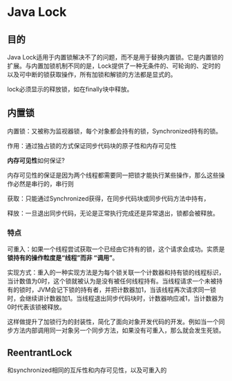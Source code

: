 # Java Lock

## 目的

Java Lock适用于内置锁解决不了的问题，而不是用于替换内置锁。它是内置锁的扩展。与内置加锁机制不同的是，Lock提供了一种无条件的、可轮询的、定时的以及可中断的锁获取操作，所有加锁和解锁的方法都是显式的。

lock必须显示的释放锁，如在finally块中释放。

## 内置锁

内置锁：又被称为监视器锁，每个对象都会持有的锁，Synchronized持有的锁。

作用：通过独占锁的方式保证同步代码块的原子性和内存可见性

**内存可见性**如何保证?

内存可见性的保证是因为两个线程都需要同一把锁才能执行某些操作，那么这些操作必然是串行的，串行则

获取：只能通过Synchronized获得，在同步代码块或同步代码方法中持有，

释放：一旦退出同步代码，无论是正常执行完成还是异常退出，锁都会被释放。

### 特点

可重入：如果一个线程尝试获取一个已经由它持有的锁，这个请求会成功。实质是**锁持有的操作粒度是“线程”而非 “调用”**。

实现方式：重入的一种实现方法是为每个锁关联一个计数器和持有锁的线程标识，当计数值为0时，这个锁就被认为是没有被任何线程持有。当线程请求一个未被持有的锁时，JVM会记下锁的持有者，并把计数器加1，当该线程再次请求同一锁时，会继续讲计数器加1。当线程退出同步代码块时，计数器响应减1，当计数器为0时代表该锁被释放。

这样做提升了加锁行为的封装性，简化了面向对象开发代码的开发。例如当一个同步方法内部调用同一对象另一个同步方法，如果没有可重入，那么就会发生死锁。

## ReentrantLock

和synchronized相同的互斥性和内存可见性，以及可重入的